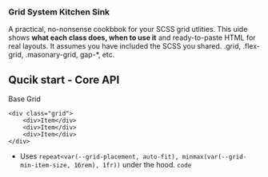 ### Grid System Kitchen Sink

A practical, no-nonsense cookbbok for your SCSS grid utlities. This uide shows **what each class does, when to use it** and ready-to-paste HTML for real layouts. It assumes you have included the SCSS you shared. .grid, .flex-grid, .masonary-grid, gap-\*, etc.

## Qucik start - Core API

Base Grid

```
<div class="grid">
    <div>Item</div>
    <div>Item</div>
    <div>Item</div>
</div>
```

- Uses `repeat<var(--grid-placement, auto-fit), minmax(var(--grid-min-item-size, 16rem), 1fr))` under the hood.
  `code`
